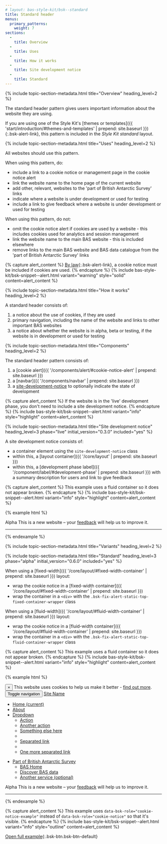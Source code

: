 ```yaml
---
# layout: bas-style-kit/bsk--standard
title: Standard header
menus:
  primary_patterns:
    weight: 7
sections:
  -
    title: Overview
  -
    title: Uses
  -
    title: How it works
  -
    title: Site development notice
  -
    title: Standard
---
```


{% include topic-section-metadata.html
  title="Overview"
  heading_level=2
%}

The standard header pattern gives users important information about the website they are using.

If you are using one of the Style Kit's
[themes or templates]({{ 'start/introduction/#themes-and-templates' | prepend: site.baseurl }}){:.bsk-alert-link}, this
pattern is included in the *Style Kit standard* layout.

{% include topic-section-metadata.html
  title="Uses"
  heading_level=2
%}

All websites should use this pattern.

When using this pattern, do:

* include a link to a cookie notice or management page in the cookie notice alert
* link the website name to the home page of the current website
* add other, relevant, websites to the 'part of British Antarctic Survey' links
* indicate where a website is under development or used for testing
* include a link to give feedback where a website is under development or used for testing

When using this pattern, do not:

* omit the cookie notice alert if cookies are used by a website - this includes cookies used for analytics and session
  management
* link the website name to the main BAS website - this is included elsewhere
* remove links to the main BAS website and BAS data catalogue from the 'part of British Antarctic Survey' links

{% capture alert_content %}
[By law](https://ico.org.uk/for-organisations/guide-to-pecr/cookies-and-similar-technologies/){:.bsk-alert-link}, a
cookie notice must be included if cookies are used.
{% endcapture %}
{% include bas-style-kit/bsk-snippet--alert.html
  variant="warning"
  style="solid"
  content=alert_content
%}

{% include topic-section-metadata.html
  title="How it works"
  heading_level=2
%}

A standard header consists of:

1. a notice about the use of cookies, if they are used
2. primary navigation, including the name of the website and links to other important BAS websites
3. a notice about whether the website is in alpha, beta or testing, if the website is in development or used for testing

{% include topic-section-metadata.html
  title="Components"
  heading_level=2
%}

The standard header pattern consists of:

1. a [cookie alert]({{ '/components/alert/#cookie-notice-alert' | prepend: site.baseurl }})
2. a [navbar]({{ '/components/navbar' | prepend: site.baseurl }})
3. a [site-development-notice](#site-development-notice) to optionally indicate the state of development

{% capture alert_content %}
If the website is in the 'live' development phase, you don't need to include a site development notice.
{% endcapture %}
{% include bas-style-kit/bsk-snippet--alert.html
  variant="info"
  style="highlight"
  content=alert_content
%}

{% include topic-section-metadata.html
  title="Site development notice"
  heading_level=3
  phase="live"
  initial_version="0.3.0"
  included="yes"
%}

A site development notice consists of:

* a container element using the `site-development-notice` class
* within this, a [layout container]({{ '/core/layout' | prepend: site.baseurl }})
* within this, a [development phase label]({{ '/component/label/#development-phase' | prepend: site.baseurl }}) with a
  summary description for users and link to give feedback

{% capture alert_content %}
This example uses a fluid container so it does not appear broken.
{% endcapture %}
{% include bas-style-kit/bsk-snippet--alert.html
  variant="info"
  style="highlight"
  content=alert_content
%}

{% example html %}
<div class="site-development-notice">
  <div class="bsk-container-fluid">
    <span class="bsk-label bsk-label-phase-alpha">Alpha</span> This is a new website – your <a href='#'>feedback</a>
    will help us to improve it.
    <hr />
  </div>
</div>
{% endexample %}

{% include topic-section-metadata.html
  title="Variants"
  heading_level=2
%}

{% include topic-section-metadata.html
  title="Standard"
  heading_level=3
  phase="alpha"
  initial_version="0.6.0"
  included="yes"
%}

When using a [fixed-width]({{ '/core/layout/#fixed-width-container' | prepend: site.baseurl }}) layout:

* wrap the cookie notice in a
[fixed-width container]({{ '/core/layout/#fixed-width-container' | prepend: site.baseurl }})
* wrap the container in a <code>&lt;div&gt;</code> with the `.bsk-fix-alert-static-top-fixed-container-wrapper` class

When using a [fluid-width]({{ '/core/layout/#fluid-width-container' | prepend: site.baseurl }}) layout:

* wrap the cookie notice in a
[fluid-width container]({{ '/core/layout/#fluid-width-container' | prepend: site.baseurl }})
* wrap the container in a <code>&lt;div&gt;</code> with the `.bsk-fix-alert-static-top-fluid-container-wrapper` class

{% capture alert_content %}
This example uses a fluid container so it does not appear broken.
{% endcapture %}
{% include bas-style-kit/bsk-snippet--alert.html
  variant="info"
  style="highlight"
  content=alert_content
%}

{% example html %}
<div class="bsk-fix-alert-static-top-fixed-container-wrapper">
  <div class="bsk-container-fluid">
    <div class="bsk-alert bsk-alert-static-top bsk-alert-dismissible bsk-alert-solid bsk-alert-cookie-notice" role="alert" data-bsk-role="cookie-notice-example">
      <button type="button" class="bsk-close" data-dismiss="alert" aria-label="Close">&times;</button>
      This website uses cookies to help us make it better - <a href="#" class="bsk-alert-link">find out more</a>.
    </div>
  </div>
</div>

<nav class="bsk-navbar">
  <div class="bsk-container-fluid">
    <!-- Site name and toggle get grouped for better mobile display -->
    <div class="bsk-navbar-header">
      <button type="button" class="bsk-navbar-toggle bsk-collapsed" data-toggle="collapse" data-target="#bsk-example-navbar-collapse-1" aria-expanded="false">
        <span class="bsk-sr-only">Toggle navigation</span>
        <span class="bsk-icon-bar"></span>
        <span class="bsk-icon-bar"></span>
        <span class="bsk-icon-bar"></span>
      </button>
      <a class="bsk-navbar-brand" href="#">Site Name</a>
    </div>
    <!-- Collect navigation links, forms, and other items for hiding at smaller screen sizes -->
    <div class="bsk-collapse bsk-navbar-collapse" id="bsk-example-navbar-collapse-1">
      <ul class="bsk-nav bsk-navbar-nav">
        <li class="bsk-active"><a href="#">Home <span class="bsk-sr-only">(current)</span></a></li>
        <li><a href="#">About</a></li>
        <li class="bsk-dropdown">
          <a href="#" class="bsk-dropdown-toggle" data-toggle="dropdown" role="button" aria-haspopup="true" aria-expanded="false">
          Dropdown <span class="bsk-caret"></span></a>
          <ul class="bsk-dropdown-menu">
            <li><a href="#">Action</a></li>
            <li><a href="#">Another action</a></li>
            <li><a href="#">Something else here</a></li>
            <li role="separator" class="bsk-divider"></li>
            <li><a href="#">Separated link</a></li>
            <li role="separator" class="bsk-divider"></li>
            <li><a href="#">One more separated link</a></li>
          </ul>
        </li>
      </ul>
      <ul class="bsk-nav bsk-navbar-nav bsk-navbar-right">
        <li class="bsk-dropdown">
          <a href="#" class="bsk-dropdown-toggle" data-toggle="dropdown" role="button" aria-haspopup="true" aria-expanded="false">
          Part of British Antarctic Survey <span class="bsk-caret"></span></a>
          <ul class="bsk-dropdown-menu">
            <li><a href="https://www.bas.ac.uk">BAS Home</a></li>
            <li><a href="https://data.bas.ac.uk">Discover BAS data</a></li>
            <li><a href="#">Another service (optional)</a></li>
          </ul>
        </li>
      </ul>
    </div>
  </div>
</nav>

<div class="site-development-notice">
  <div class="bsk-container-fluid">
    <span class="bsk-label bsk-label-phase-alpha">Alpha</span> This is a new website – your <a href='#'>feedback</a>
    will help us to improve it.
    <hr />
  </div>
</div>
{% endexample %}

{% capture alert_content %}
This example uses `data-bsk-role="cookie-notice-example"` instead of `data-bsk-role="cookie-notice"` so that it's visible.
{% endcapture %}
{% include bas-style-kit/bsk-snippet--alert.html
  variant="info"
  style="outline"
  content=alert_content
%}

[Open full example](https://style-kit-testbed.web.bas.ac.uk/master/p/0017--standard-header-external.html){:.bsk-btn.bsk-btn-default}
